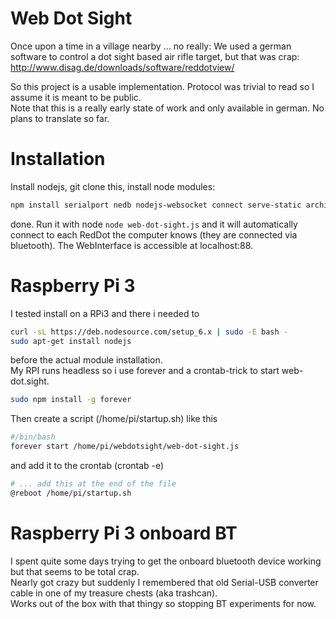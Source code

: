 Web Dot Sight
=============
Once upon a time in a village nearby ... no really: We used a german software to control
a dot sight based air rifle target, but that was crap:    
http://www.disag.de/downloads/software/reddotview/
    
So this project is a usable implementation. Protocol was trivial to read so I assume it 
is meant to be public.     
Note that this is a really early state of work and only available in german.
No plans to translate so far.

Installation
============
Install nodejs, git clone this, install node modules:
```bash
npm install serialport nedb nodejs-websocket connect serve-static archiver
```
done.
Run it with node `node web-dot-sight.js` and it will automatically connect to each RedDot 
the computer knows (they are connected via bluetooth).
The WebInterface is accessible at localhost:88.

Raspberry Pi 3
==============
I tested install on a RPi3 and there i needed to
```bash
curl -sL https://deb.nodesource.com/setup_6.x | sudo -E bash -
sudo apt-get install nodejs 
```
before the actual module installation.    
My RPI runs headless so i use forever and a crontab-trick to start web-dot.sight.
```bash
sudo npm install -g forever
```
Then create a script (/home/pi/startup.sh) like this
```bash
#/bin/bash
forever start /home/pi/webdotsight/web-dot-sight.js
```
and add it to the crontab (crontab -e)
```bash
# ... add this at the end of the file
@reboot /home/pi/startup.sh
```

Raspberry Pi 3 onboard BT
=========================
I spent quite some days trying to get the onboard bluetooth device working but that seems to be total crap.    
Nearly got crazy but suddenly I remembered that old Serial-USB converter cable in one of my treasure chests (aka trashcan).    
Works out of the box with that thingy so stopping BT experiments for now.